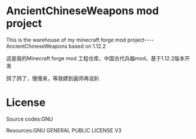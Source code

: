 # AncientChineseWeapons mod project
This is the warehouse of my minecraft forge mod project----AncientChineseWeapons based on 1.12.2

这是我的Minecraft forge mod 工程仓库，中国古代兵器mod，基于1.12.2版本开发

鸽了鸽了，慢慢来，等我嫖到画师再说趴

# License
Source codes:GNU

Resources:GNU GENERAL PUBLIC LICENSE V3
